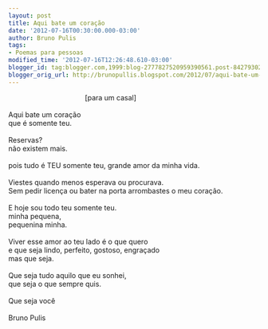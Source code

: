 ```yaml
---
layout: post
title: Aqui bate um coração
date: '2012-07-16T00:30:00.000-03:00'
author: Bruno Pulis
tags:
- Poemas para pessoas
modified_time: '2012-07-16T12:26:48.610-03:00'
blogger_id: tag:blogger.com,1999:blog-2777827520959390561.post-84279302344243074
blogger_orig_url: http://brunopullis.blogspot.com/2012/07/aqui-bate-um-coracao.html
---
```


&nbsp; &nbsp; &nbsp; &nbsp; &nbsp; &nbsp; &nbsp; &nbsp; &nbsp; &nbsp; &nbsp; &nbsp; &nbsp; &nbsp; &nbsp; &nbsp; &nbsp; &nbsp; &nbsp; &nbsp;[para um casal]<br /><br />Aqui bate um coração<br />que é somente teu.<br /><br />Reservas?<br />não existem mais.<br /><br />pois tudo é TEU somente teu, grande amor da minha vida.<br /><br />Viestes quando menos esperava ou procurava.<br />Sem pedir licença ou bater na porta arrombastes o meu coração.<br /><br />E hoje sou todo teu somente teu.<br />minha pequena,<br />pequenina minha.<br /><br />Viver esse amor ao teu lado é o que quero<br />e que seja lindo, perfeito, gostoso, engraçado<br />mas que seja.<br /><br />Que seja tudo aquilo que eu sonhei,<br />que seja o que sempre quis.<br /><br />Que seja você<br /><br />Bruno Pulis<br /><br />